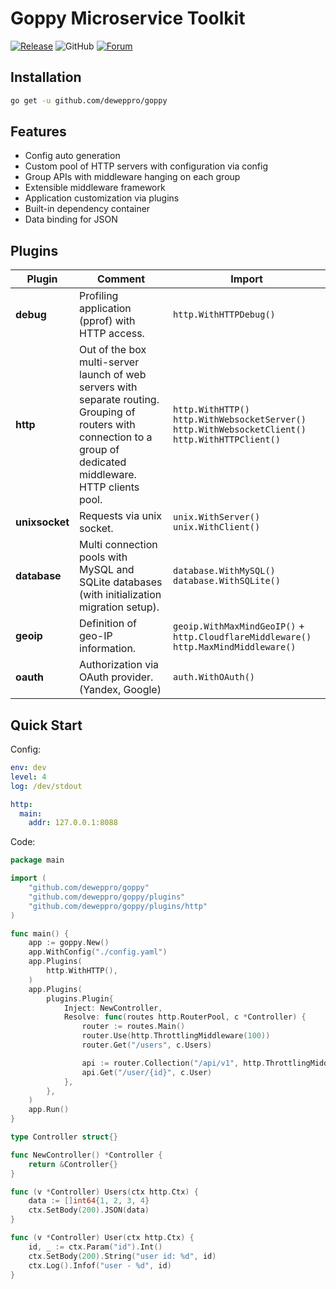 # Goppy Microservice Toolkit

[![Release](https://img.shields.io/github/release/deweppro/goppy.svg?style=flat-square)](https://github.com/deweppro/goppy/releases/latest)
![GitHub](https://img.shields.io/github/license/deweppro/goppy)
[![Forum](https://img.shields.io/badge/community-forum-red)](https://github.com/deweppro/goppy/discussions)

## Installation

```bash
go get -u github.com/deweppro/goppy
```

## Features

- Config auto generation
- Custom pool of HTTP servers with configuration via config
- Group APIs with middleware hanging on each group
- Extensible middleware framework
- Application customization via plugins
- Built-in dependency container
- Data binding for JSON

## Plugins

| Plugin         | Comment                                                                                                                                                             | Import                                                                                              |
|----------------|---------------------------------------------------------------------------------------------------------------------------------------------------------------------|-----------------------------------------------------------------------------------------------------|
| **debug**      | Profiling application (pprof) with HTTP access.                                                                                                                     | `http.WithHTTPDebug()`                                                                              |
| **http**       | Out of the box multi-server launch of web servers with separate routing. Grouping of routers with connection to a group of dedicated middleware. HTTP clients pool. | `http.WithHTTP()`  `http.WithWebsocketServer()` `http.WithWebsocketClient()` `http.WithHTTPClient()` |
| **unixsocket** | Requests via unix socket.                                                                                                                                           | `unix.WithServer()`  `unix.WithClient()` |
| **database**   | Multi connection pools with MySQL and SQLite databases (with initialization migration setup).                                                                       | `database.WithMySQL()` `database.WithSQLite()`                                                      |
| **geoip**      | Definition of geo-IP information.                                                                                                                                   | `geoip.WithMaxMindGeoIP()` + `http.CloudflareMiddleware()` `http.MaxMindMiddleware()`               |
| **oauth**      | Authorization via OAuth provider. (Yandex, Google)                                                                                                                  | `auth.WithOAuth()`                                                                                  |

## Quick Start

Config:

```yaml
env: dev
level: 4
log: /dev/stdout

http:
  main:
    addr: 127.0.0.1:8088
```

Code:

```go
package main

import (
	"github.com/deweppro/goppy"
	"github.com/deweppro/goppy/plugins"
	"github.com/deweppro/goppy/plugins/http"
)

func main() {
	app := goppy.New()
	app.WithConfig("./config.yaml")
	app.Plugins(
		http.WithHTTP(),
	)
	app.Plugins(
		plugins.Plugin{
			Inject: NewController,
			Resolve: func(routes http.RouterPool, c *Controller) {
				router := routes.Main()
				router.Use(http.ThrottlingMiddleware(100))
				router.Get("/users", c.Users)

				api := router.Collection("/api/v1", http.ThrottlingMiddleware(100))
				api.Get("/user/{id}", c.User)
			},
		},
	)
	app.Run()
}

type Controller struct{}

func NewController() *Controller {
	return &Controller{}
}

func (v *Controller) Users(ctx http.Ctx) {
	data := []int64{1, 2, 3, 4}
	ctx.SetBody(200).JSON(data)
}

func (v *Controller) User(ctx http.Ctx) {
	id, _ := ctx.Param("id").Int()
	ctx.SetBody(200).String("user id: %d", id)
	ctx.Log().Infof("user - %d", id)
}
```
